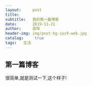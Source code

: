 ```yaml
---
layout:     post
title:	
subtitle:   我的第一篇博客
date:       2019-11-21
author: 	庞晖
header-img: img/post-bg-ios9-web.jpg
catalog: 	 true
tags: 	生活
---
```


## 第一篇博客
很简单,就是测试一下,这个样子!
